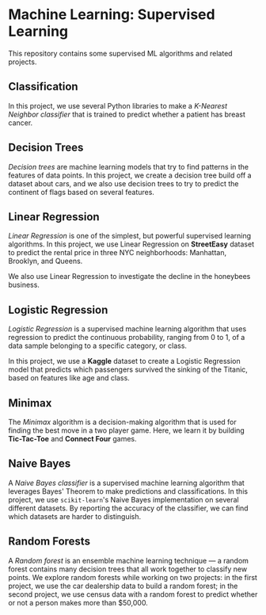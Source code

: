 # Machine Learning: Supervised Learning
This repository contains some supervised ML algorithms and related projects.

## Classification
In this project, we use several Python libraries to make a _K-Nearest Neighbor classifier_ that is trained to predict whether a patient has breast cancer.

## Decision Trees
_Decision trees_ are machine learning models that try to find patterns in the features of data points. In this project, we create a decision tree build off a dataset about cars, and we also use decision trees to 
try to predict the continent of flags based on several features.  

## Linear Regression
_Linear Regression_ is one of the simplest, but powerful supervised learning algorithms. In this project, we use Linear Regression on __StreetEasy__ dataset to predict the rental price 
in three NYC neighborhoods: Manhattan, Brooklyn, and Queens. 

We also use Linear Regression to investigate the decline in the honeybees business.

## Logistic Regression
_Logistic Regression_ is a supervised machine learning algorithm that uses regression to predict the continuous probability, ranging from 0 to 1, of a data sample belonging 
to a specific category, or class. 

In this project, we use a __Kaggle__ dataset to create a Logistic Regression model that predicts which passengers survived the sinking of the Titanic, based on features like age and class.

## Minimax
The _Minimax_ algorithm is a decision-making algorithm that is used for finding the best move in a two player game. Here, we learn it by building __Tic-Tac-Toe__ and __Connect Four__ games.

## Naive Bayes
A _Naive Bayes classifier_ is a supervised machine learning algorithm that leverages Bayes' Theorem to make predictions and classifications. In this project, we use `scikit-learn`'s 
Naive Bayes implementation on several different datasets. By reporting the accuracy of the classifier, we can find which datasets are harder to distinguish.

## Random Forests
A _Random forest_ is an ensemble machine learning technique — a random forest contains many decision trees that all work together to classify new points. We explore random forests while working on
two projects: in the first project, we use the car dealership data to build a random forest; in the second project, we use census data with a random forest to predict whether or not a person 
makes more than $50,000.

